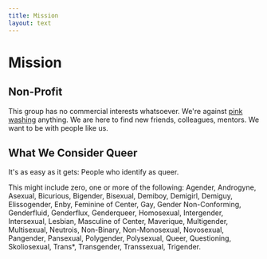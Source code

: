 ```yaml
---
title: Mission
layout: text
---
```


# Mission

## Non-Profit

This group has no commercial interests whatsoever. We're against [pink washing](https://en.wikipedia.org/wiki/Pinkwashing_(LGBT)) anything. We are here to find
new friends, colleagues, mentors. We want to be with people like us.

## What We Consider Queer
    
It's as easy as it gets: People who identify as queer.

This might include zero, one or more of the following: Agender,
Androgyne, Asexual, Bicurious, Bigender, Bisexual, Demiboy, Demigirl, Demiguy, Elissogender, Enby,
Feminine of Center, Gay, Gender Non-Conforming, Genderfluid, Genderflux, Genderqueer, Homosexual,
Intergender, Intersexual, Lesbian, Masculine of Center, Maverique, Multigender, Multisexual, Neutrois,
Non-Binary, Non-Monosexual, Novosexual, Pangender, Pansexual, Polygender, Polysexual, Queer,
Questioning, Skoliosexual, Trans*, Transgender, Transsexual, Trigender.
